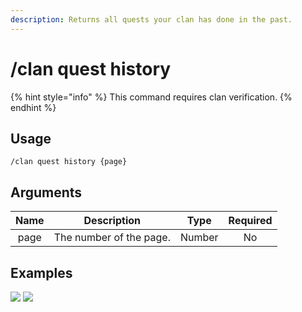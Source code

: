 ```yaml
---
description: Returns all quests your clan has done in the past.
---
```


# /clan quest history

{% hint style="info" %}
This command requires clan verification.
{% endhint %}

## Usage

```
/clan quest history {page}
```

## Arguments

| Name | Description             | Type   | Required |
| :--: | :---------------------: | :----: | :------: |
| page | The number of the page. | Number | No       |

## Examples

![](https://forkman.vercel.app/_media/examples/clan/quest/history-0.png)
![](https://forkman.vercel.app/_media/examples/clan/quest/history-1.png)